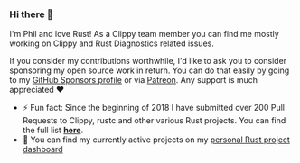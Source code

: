 ### Hi there 👋

I'm Phil and love Rust! As a Clippy team member you can find me mostly working on Clippy and Rust Diagnostics related issues.

If you consider my contributions worthwhile, I'd like to ask you to consider sponsoring my open source work in return. You can do that easily by going to my [GitHub Sponsors profile](https://github.com/sponsors/phansch?o=esc) or via [Patreon](https://www.patreon.com/bePatron?u=14028769). Any support is much appreciated :heart:

- ⚡ Fun fact: Since the beginning of 2018 I have submitted over 200 Pull Requests to Clippy, rustc and other various Rust projects. You can find the full list [**here**](https://phansch.net/onehundred/rust/).
- 🔭 You can find my currently active projects on my [personal Rust project dashboard](https://github.com/users/phansch/projects/3)

<!--
**phansch/phansch** is a ✨ _special_ ✨ repository because its `README.md` (this file) appears on your GitHub profile.

Here are some ideas to get you started:

- 🔭 I’m currently working on ...
- 🌱 I’m currently learning ...
- 👯 I’m looking to collaborate on ...
- 🤔 I’m looking for help with ...
- 💬 Ask me about ...
- 📫 How to reach me: ...
- 😄 Pronouns: ...
-->

